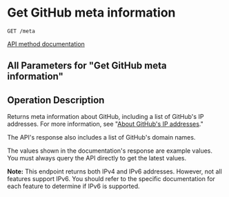 # Get GitHub meta information

`GET /meta`

[API method documentation](https://docs.github.com/rest/meta/meta#get-apiname-meta-information)

## All Parameters for "Get GitHub meta information"


## Operation Description

Returns meta information about GitHub, including a list of GitHub's IP addresses. For more information, see "[About GitHub's IP addresses](https://docs.github.com/articles/about-github-s-ip-addresses/)."

The API's response also includes a list of GitHub's domain names.

The values shown in the documentation's response are example values. You must always query the API directly to get the latest values.

**Note:** This endpoint returns both IPv4 and IPv6 addresses. However, not all features support IPv6. You should refer to the specific documentation for each feature to determine if IPv6 is supported.

